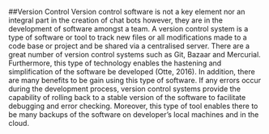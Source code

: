 ##Version Control
Version control software is not a key element nor an integral part in the creation of chat bots however, they are in the development of software amongst a team. A version control system is a type of software or tool to track new files or all modifications made to a code base or project and be shared via a centralised server. There are a great number of version control systems such as Git, Bazaar and Mercurial. Furthermore, this type of technology enables the hastening and simplification of the software be developed (Otte, 2016). In addition, there are many benefits to be gain using this type of software. If any errors occur during the development process, version control systems provide the capability of rolling back to a stable version of the software to facilitate debugging and error checking. Moreover, this type of tool enables there to be many backups of the software on developer’s local machines and in the cloud.

